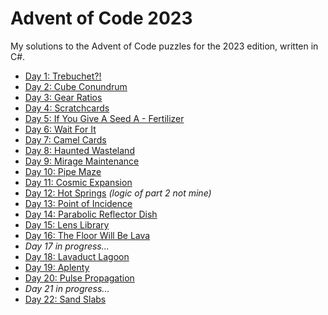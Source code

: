 # Advent of Code 2023
My solutions to the Advent of Code puzzles for the 2023 edition, written in C#.

- [Day 1: Trebuchet?!](https://github.com/robhabraken/advent-of-code-2023/tree/main/01)
- [Day 2: Cube Conundrum](https://github.com/robhabraken/advent-of-code-2023/tree/main/02)
- [Day 3: Gear Ratios](https://github.com/robhabraken/advent-of-code-2023/tree/main/03)
- [Day 4: Scratchcards](https://github.com/robhabraken/advent-of-code-2023/tree/main/04)
- [Day 5: If You Give A Seed A - Fertilizer](https://github.com/robhabraken/advent-of-code-2023/tree/main/05)
- [Day 6: Wait For It](https://github.com/robhabraken/advent-of-code-2023/tree/main/06)
- [Day 7: Camel Cards](https://github.com/robhabraken/advent-of-code-2023/tree/main/07)
- [Day 8: Haunted Wasteland](https://github.com/robhabraken/advent-of-code-2023/tree/main/08)
- [Day 9: Mirage Maintenance](https://github.com/robhabraken/advent-of-code-2023/tree/main/09)
- [Day 10: Pipe Maze](https://github.com/robhabraken/advent-of-code-2023/tree/main/10)
- [Day 11: Cosmic Expansion](https://github.com/robhabraken/advent-of-code-2023/tree/main/11)
- [Day 12: Hot Springs](https://github.com/robhabraken/advent-of-code-2023/tree/main/12) *(logic of part 2 not mine)*
- [Day 13: Point of Incidence](https://github.com/robhabraken/advent-of-code-2023/tree/main/13)
- [Day 14: Parabolic Reflector Dish](https://github.com/robhabraken/advent-of-code-2023/tree/main/14)
- [Day 15: Lens Library](https://github.com/robhabraken/advent-of-code-2023/tree/main/15)
- [Day 16: The Floor Will Be Lava](https://github.com/robhabraken/advent-of-code-2023/tree/main/16)
- _Day 17 in progress..._
- [Day 18: Lavaduct Lagoon](https://github.com/robhabraken/advent-of-code-2023/tree/main/18)
- [Day 19: Aplenty](https://github.com/robhabraken/advent-of-code-2023/tree/main/19)
- [Day 20: Pulse Propagation](https://github.com/robhabraken/advent-of-code-2023/tree/main/20)
- _Day 21 in progress..._
- [Day 22: Sand Slabs](https://github.com/robhabraken/advent-of-code-2023/tree/main/22)
